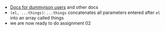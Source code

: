 - [Docs for dummyjson users](https://dummyjson.com/docs/users) and other docs
- `(el, ...things)`: `...things` concatenates all parameters entered after `el` into an array called things
- we are now ready to do assignment 02